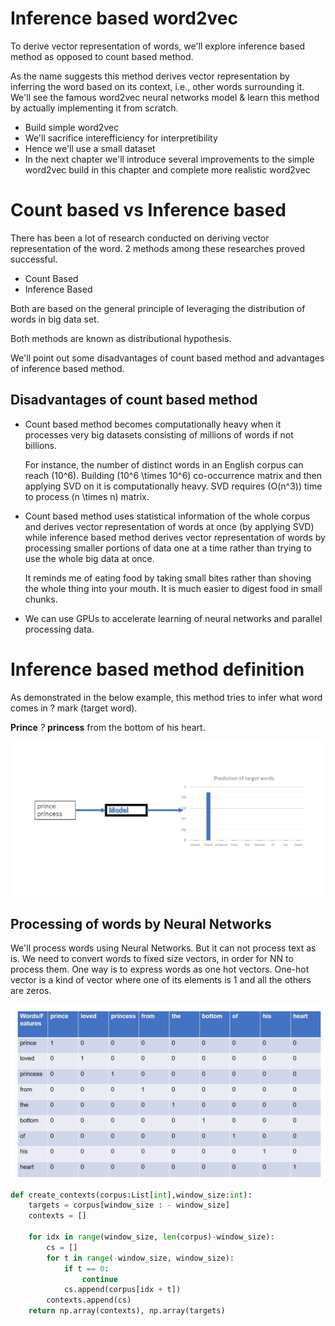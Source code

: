 # Inference based word2vec
To derive vector representation of words, we'll explore inference based method as opposed to count based method.

As the name suggests this method derives vector representation by inferring the word based on its context, i.e., other words surrounding it. We'll see the famous word2vec neural networks model & learn this method by actually implementing it from scratch.

- Build simple word2vec
- We'll sacrifice interefficiency for interpretibility
- Hence we'll use a small dataset
- In the next chapter we'll introduce several improvements to the simple word2vec build in this chapter and complete more realistic word2vec

# Count based vs Inference based
There has been a lot of research conducted on deriving vector representation of the word. 2 methods among these researches proved successful.
- Count Based
- Inference Based

Both are based on the general principle of leveraging the distribution of words in big data set.

Both methods are known as distributional hypothesis.

We'll point out some disadvantages of count based method and advantages of inference based method.

## Disadvantages of count based method
- Count based method becomes computationally heavy when it processes very big datasets consisting of millions of words if not billions.

    For instance, the number of distinct words in an English corpus can reach \(10^6\). Building \(10^6 \times 10^6\) co-occurrence matrix and then applying SVD on it is computationally heavy. SVD requires \(O(n^3)\) time to process \(n \times n\) matrix.

- Count based method uses statistical information of the whole corpus and derives vector representation of words at once (by applying SVD) while inference based method derives vector representation of words by processing smaller portions of data one at a time rather than trying to use the whole big data at once.

    It reminds me of eating food by taking small bites rather than shoving the whole thing into your mouth. It is much easier to digest food in small chunks.

- We can use GPUs to accelerate learning of neural networks and parallel processing data.

# Inference based method definition

As demonstrated in the below example, this method tries to infer what word comes in ? mark (target word).


**Prince** *?* **princess** from the bottom of his heart.


![Model](prediction_of_target_words.jpg)



## Processing of words by Neural Networks

We'll process words using Neural Networks. But it can not process text as is. We need to convert words to fixed size vectors, in order for NN to process them. One way is to express words as one hot vectors. One-hot vector is a kind of vector where one of its elements is 1 and all the others are zeros.

![One Hot Vectors](one_hot_representation.jpg)

```python
def create_contexts(corpus:List[int],window_size:int):
    targets = corpus[window_size : - window_size]
    contexts = []

    for idx in range(window_size, len(corpus)-window_size):
        cs = []
        for t in range(-window_size, window_size):
            if t == 0:
                continue
            cs.append(corpus[idx + t])
        contexts.append(cs)
    return np.array(contexts), np.array(targets)
```